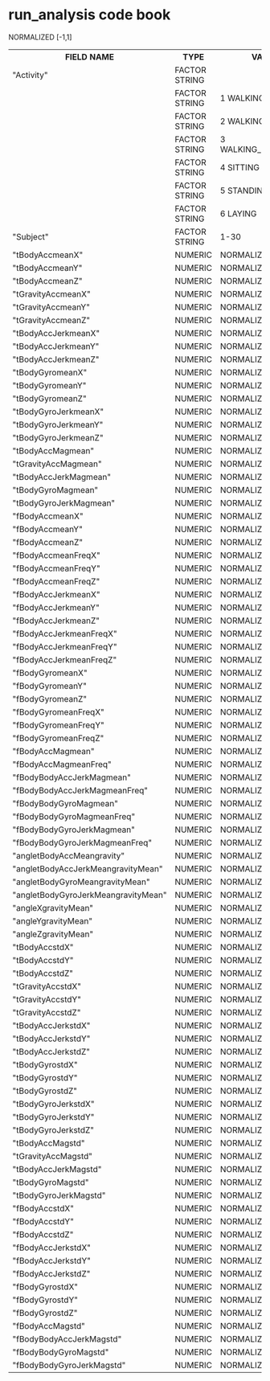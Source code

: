 <html>
<h1>
run_analysis code book
</h1>
<table border = 0><tr><th>FIELD NAME</th><th>TYPE</th>  <th>VALUES     </th></tr>                                                                        
<tr><td>"Activity"                                 </td><td>FACTOR STRING</td><td>                      </td></tr>
<tr><td>                                           </td><td>FACTOR STRING</td><td>1 WALKING             </td></tr>
<tr><td>                                           </td><td>FACTOR STRING</td><td>2	WALKING_UPSTAIRS    </td></tr>
<tr><td>                                           </td><td>FACTOR STRING</td><td>3	WALKING_DOWNSTAIRS  </td></tr>
<tr><td>                                           </td><td>FACTOR STRING</td><td>4	SITTING             </td></tr>
<tr><td>                                           </td><td>FACTOR STRING</td><td>5	STANDING            </td></tr>
<tr><td>                                           </td><td>FACTOR STRING</td><td>6	LAYING              </td></tr>
<tr><td>"Subject"                                  </td><td>FACTOR STRING</td><td>1-30                  </td></tr>
<tr><td>"tBodyAccmeanX"                            </td><td>NUMERIC      </td><td>NORMALIZED [-1,1]</td></tr>
<tr><td>"tBodyAccmeanY"                            </td><td>NUMERIC      </td><td>NORMALIZED [-1,1] </td></tr>
<tr><td>"tBodyAccmeanZ"                            </td><td>NUMERIC      </td><td>NORMALIZED [-1,1] </td></tr>
<tr><td>"tGravityAccmeanX"                         </td><td>NUMERIC      </td><td>NORMALIZED [-1,1] </td></tr>
<tr><td>"tGravityAccmeanY"                         </td><td>NUMERIC      </td><td>NORMALIZED [-1,1] </td></tr>
<tr><td>"tGravityAccmeanZ"                         </td><td>NUMERIC      </td><td>NORMALIZED [-1,1] </td></tr>
<tr><td>"tBodyAccJerkmeanX"                        </td><td>NUMERIC      </td><td>NORMALIZED [-1,1] </td></tr>
<tr><td>"tBodyAccJerkmeanY"                        </td><td>NUMERIC      </td><td>NORMALIZED [-1,1] </td></tr>
<tr><td>"tBodyAccJerkmeanZ"                        </td><td>NUMERIC      </td><td>NORMALIZED [-1,1] </td></tr>
<tr><td>"tBodyGyromeanX"                           </td><td>NUMERIC      </td><td>NORMALIZED [-1,1] </td></tr>
<tr><td>"tBodyGyromeanY"                           </td><td>NUMERIC      </td><td>NORMALIZED [-1,1] </td></tr>
<tr><td>"tBodyGyromeanZ"                           </td><td>NUMERIC      </td><td>NORMALIZED [-1,1] </td></tr>
<tr><td>"tBodyGyroJerkmeanX"                       </td><td>NUMERIC      </td><td>NORMALIZED [-1,1] </td></tr>
<tr><td>"tBodyGyroJerkmeanY"                       </td><td>NUMERIC      </td><td>NORMALIZED [-1,1] </td></tr>
<tr><td>"tBodyGyroJerkmeanZ"                       </td><td>NUMERIC      </td><td>NORMALIZED [-1,1] </td></tr>
<tr><td>"tBodyAccMagmean"                          </td><td>NUMERIC      </td><td>NORMALIZED [-1,1] </td></tr>
<tr><td>"tGravityAccMagmean"                       </td><td>NUMERIC      </td><td>NORMALIZED [-1,1] </td></tr>
<tr><td>"tBodyAccJerkMagmean"                      </td><td>NUMERIC      </td><td>NORMALIZED [-1,1] </td></tr>
<tr><td>"tBodyGyroMagmean"                         </td><td>NUMERIC      </td><td>NORMALIZED [-1,1] </td></tr>
<tr><td>"tBodyGyroJerkMagmean"                     </td><td>NUMERIC      </td><td>NORMALIZED [-1,1] </td></tr>
<tr><td>"fBodyAccmeanX"                            </td><td>NUMERIC      </td><td>NORMALIZED [-1,1] </td></tr>
<tr><td>"fBodyAccmeanY"                            </td><td>NUMERIC      </td><td>NORMALIZED [-1,1] </td></tr>
<tr><td>"fBodyAccmeanZ"                            </td><td>NUMERIC      </td><td>NORMALIZED [-1,1] </td></tr>
<tr><td>"fBodyAccmeanFreqX"                        </td><td>NUMERIC      </td><td>NORMALIZED [-1,1] </td></tr>
<tr><td>"fBodyAccmeanFreqY"                        </td><td>NUMERIC      </td><td>NORMALIZED [-1,1] </td></tr>
<tr><td>"fBodyAccmeanFreqZ"                        </td><td>NUMERIC      </td><td>NORMALIZED [-1,1] </td></tr>
<tr><td>"fBodyAccJerkmeanX"                        </td><td>NUMERIC      </td><td>NORMALIZED [-1,1] </td></tr>
<tr><td>"fBodyAccJerkmeanY"                        </td><td>NUMERIC      </td><td>NORMALIZED [-1,1] </td></tr>
<tr><td>"fBodyAccJerkmeanZ"                        </td><td>NUMERIC      </td><td>NORMALIZED [-1,1] </td></tr>
<tr><td>"fBodyAccJerkmeanFreqX"                    </td><td>NUMERIC      </td><td>NORMALIZED [-1,1] </td></tr>
<tr><td>"fBodyAccJerkmeanFreqY"                    </td><td>NUMERIC      </td><td>NORMALIZED [-1,1] </td></tr>
<tr><td>"fBodyAccJerkmeanFreqZ"                    </td><td>NUMERIC      </td><td>NORMALIZED [-1,1] </td></tr>
<tr><td>"fBodyGyromeanX"                           </td><td>NUMERIC      </td><td>NORMALIZED [-1,1] </td></tr>
<tr><td>"fBodyGyromeanY"                           </td><td>NUMERIC      </td><td>NORMALIZED [-1,1] </td></tr>
<tr><td>"fBodyGyromeanZ"                           </td><td>NUMERIC      </td><td>NORMALIZED [-1,1] </td></tr>
<tr><td>"fBodyGyromeanFreqX"                       </td><td>NUMERIC      </td><td>NORMALIZED [-1,1] </td></tr>
<tr><td>"fBodyGyromeanFreqY"                       </td><td>NUMERIC      </td><td>NORMALIZED [-1,1] </td></tr>
<tr><td>"fBodyGyromeanFreqZ"                       </td><td>NUMERIC      </td><td>NORMALIZED [-1,1] </td></tr>
<tr><td>"fBodyAccMagmean"                          </td><td>NUMERIC      </td><td>NORMALIZED [-1,1] </td></tr>
<tr><td>"fBodyAccMagmeanFreq"                      </td><td>NUMERIC      </td><td>NORMALIZED [-1,1] </td></tr>
<tr><td>"fBodyBodyAccJerkMagmean"                  </td><td>NUMERIC      </td><td>NORMALIZED [-1,1] </td></tr>
<tr><td>"fBodyBodyAccJerkMagmeanFreq"              </td><td>NUMERIC      </td><td>NORMALIZED [-1,1] </td></tr>
<tr><td>"fBodyBodyGyroMagmean"                     </td><td>NUMERIC      </td><td>NORMALIZED [-1,1] </td></tr>
<tr><td>"fBodyBodyGyroMagmeanFreq"                 </td><td>NUMERIC      </td><td>NORMALIZED [-1,1] </td></tr>
<tr><td>"fBodyBodyGyroJerkMagmean"                 </td><td>NUMERIC      </td><td>NORMALIZED [-1,1] </td></tr>
<tr><td>"fBodyBodyGyroJerkMagmeanFreq"             </td><td>NUMERIC      </td><td>NORMALIZED [-1,1] </td></tr>
<tr><td>"angletBodyAccMeangravity"                 </td><td>NUMERIC      </td><td>NORMALIZED [-1,1] </td></tr>
<tr><td>"angletBodyAccJerkMeangravityMean"         </td><td>NUMERIC      </td><td>NORMALIZED [-1,1] </td></tr>
<tr><td>"angletBodyGyroMeangravityMean"            </td><td>NUMERIC      </td><td>NORMALIZED [-1,1] </td></tr>
<tr><td>"angletBodyGyroJerkMeangravityMean"        </td><td>NUMERIC      </td><td>NORMALIZED [-1,1] </td></tr>
<tr><td>"angleXgravityMean"                        </td><td>NUMERIC      </td><td>NORMALIZED [-1,1] </td></tr>
<tr><td>"angleYgravityMean"                        </td><td>NUMERIC      </td><td>NORMALIZED [-1,1] </td></tr>
<tr><td>"angleZgravityMean"                        </td><td>NUMERIC      </td><td>NORMALIZED [-1,1] </td></tr>
<tr><td>"tBodyAccstdX"                             </td><td>NUMERIC      </td><td>NORMALIZED [-1,1] </td></tr>
<tr><td>"tBodyAccstdY"                             </td><td>NUMERIC      </td><td>NORMALIZED [-1,1] </td></tr>
<tr><td>"tBodyAccstdZ"                             </td><td>NUMERIC      </td><td>NORMALIZED [-1,1] </td></tr>
<tr><td>"tGravityAccstdX"                          </td><td>NUMERIC      </td><td>NORMALIZED [-1,1] </td></tr>
<tr><td>"tGravityAccstdY"                          </td><td>NUMERIC      </td><td>NORMALIZED [-1,1] </td></tr>
<tr><td>"tGravityAccstdZ"                          </td><td>NUMERIC      </td><td>NORMALIZED [-1,1] </td></tr>
<tr><td>"tBodyAccJerkstdX"                         </td><td>NUMERIC      </td><td>NORMALIZED [-1,1] </td></tr>
<tr><td>"tBodyAccJerkstdY"                         </td><td>NUMERIC      </td><td>NORMALIZED [-1,1] </td></tr>
<tr><td>"tBodyAccJerkstdZ"                         </td><td>NUMERIC      </td><td>NORMALIZED [-1,1] </td></tr>
<tr><td>"tBodyGyrostdX"                            </td><td>NUMERIC      </td><td>NORMALIZED [-1,1] </td></tr>
<tr><td>"tBodyGyrostdY"                            </td><td>NUMERIC      </td><td>NORMALIZED [-1,1] </td></tr>
<tr><td>"tBodyGyrostdZ"                            </td><td>NUMERIC      </td><td>NORMALIZED [-1,1] </td></tr>
<tr><td>"tBodyGyroJerkstdX"                        </td><td>NUMERIC      </td><td>NORMALIZED [-1,1] </td></tr>
<tr><td>"tBodyGyroJerkstdY"                        </td><td>NUMERIC      </td><td>NORMALIZED [-1,1] </td></tr>
<tr><td>"tBodyGyroJerkstdZ"                        </td><td>NUMERIC      </td><td>NORMALIZED [-1,1] </td></tr>
<tr><td>"tBodyAccMagstd"                           </td><td>NUMERIC      </td><td>NORMALIZED [-1,1] </td></tr>
<tr><td>"tGravityAccMagstd"                        </td><td>NUMERIC      </td><td>NORMALIZED [-1,1] </td></tr>
<tr><td>"tBodyAccJerkMagstd"                       </td><td>NUMERIC      </td><td>NORMALIZED [-1,1] </td></tr>
<tr><td>"tBodyGyroMagstd"                          </td><td>NUMERIC      </td><td>NORMALIZED [-1,1] </td></tr>
<tr><td>"tBodyGyroJerkMagstd"                      </td><td>NUMERIC      </td><td>NORMALIZED [-1,1] </td></tr>
<tr><td>"fBodyAccstdX"                             </td><td>NUMERIC      </td><td>NORMALIZED [-1,1] </td></tr>
<tr><td>"fBodyAccstdY"                             </td><td>NUMERIC      </td><td>NORMALIZED [-1,1] </td></tr>
<tr><td>"fBodyAccstdZ"                             </td><td>NUMERIC      </td><td>NORMALIZED [-1,1] </td></tr>
<tr><td>"fBodyAccJerkstdX"                         </td><td>NUMERIC      </td><td>NORMALIZED [-1,1] </td></tr>
<tr><td>"fBodyAccJerkstdY"                         </td><td>NUMERIC      </td><td>NORMALIZED [-1,1] </td></tr>
<tr><td>"fBodyAccJerkstdZ"                         </td><td>NUMERIC      </td><td>NORMALIZED [-1,1] </td></tr>
<tr><td>"fBodyGyrostdX"                            </td><td>NUMERIC      </td><td>NORMALIZED [-1,1] </td></tr>
<tr><td>"fBodyGyrostdY"                            </td><td>NUMERIC      </td><td>NORMALIZED [-1,1] </td></tr>
<tr><td>"fBodyGyrostdZ"                            </td><td>NUMERIC      </td><td>NORMALIZED [-1,1] </td></tr>
<tr><td>"fBodyAccMagstd"                           </td><td>NUMERIC      </td><td>NORMALIZED [-1,1] </td></tr>
<tr><td>"fBodyBodyAccJerkMagstd"                   </td><td>NUMERIC      </td><td>NORMALIZED [-1,1] </td></tr>
<tr><td>"fBodyBodyGyroMagstd"                      </td><td>NUMERIC      </td><td>NORMALIZED [-1,1] </td></tr>
<tr><td>"fBodyBodyGyroJerkMagstd"                  </td><td>NUMERIC      </td><td>NORMALIZED [-1,1] </td></tr>
                                                                                  NORMALIZED [-1,1]
